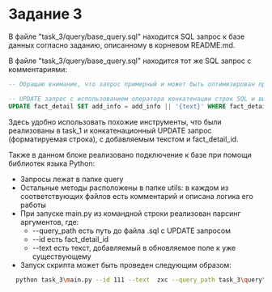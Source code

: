 # Задание 3

В файле "task_3/query/base_query.sql" находится SQL запрос к базе данных согласно заданию, описанному в корневом README.md.

В файле "task_3/query/base_query.sql" находится тот же SQL запрос с комментариями:
```SQL
-- Обращаю внимание, что запрос примерный и может быть оптимизирован при уточнении структуры хранилища и тестировании

-- UPDATE запрос с использованием оператора конкатенации строк SQL и выборки по конкретному fact_detail_ID
UPDATE fact_detail SET add_info = add_info || '{text}' WHERE fact_detail_ID = {fact_detail_id}
```

Здесь удобно использовать похожие инструменты, что были реализованы в task_1 и конкатенационный UPDATE запрос (форматируемая строка), с добавляемым текстом и fact_detail_id.

Также в данном блоке реализовано подключение к базе при помощи библиотек языка Python:
* Запросы лежат в папке query
* Остальные методы расположены в папке utils: в каждом из соответствующих файлов есть комментарий и описана логика его работы
* При запуске main.py из командной строки реализован парсинг аргументов, где:
  *  --query_path есть путь до файла .sql с UPDATE запросом
  *  --id есть fact_detail_id
  *  --text есть текст, добавляемый в обновляемое поле к уже существующему
* Запуск скрипта может быть проведен следующим образом:
```bash
  python task_3\main.py --id 111 --text  zxc --query_path task_3\query\base_query.sql
```
